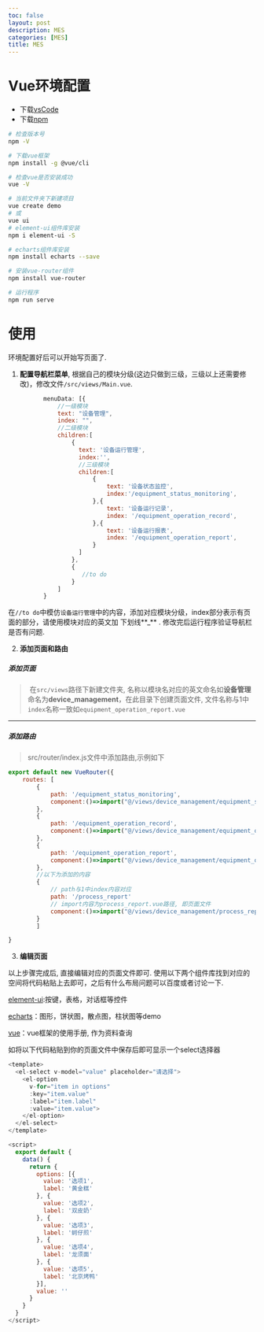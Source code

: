 ```yaml
---
toc: false
layout: post
description: MES 
categories: [MES]
title: MES
---
```

# Vue环境配置

- 下载[vsCode](https://code.visualstudio.com/Download)
- 下载[npm](https://nodejs.org/zh-cn/download/)

```bash
# 检查版本号
npm -V 

# 下载vue框架
npm install -g @vue/cli

# 检查vue是否安装成功
vue -V

# 当前文件夹下新建项目
vue create demo
# 或
vue ui
# element-ui组件库安装
npm i element-ui -S

# echarts组件库安装
npm install echarts --save

# 安装vue-router组件
npm install vue-router 

# 运行程序
npm run serve
```



# 使用

环境配置好后可以开始写页面了.

1. **配置导航栏菜单**, 根据自己的模块分级(这边只做到三级，三级以上还需要修改)，修改文件`/src/views/Main.vue`.

```javascript
          menuData: [{
              //一级模块
              text: "设备管理",
              index: "",
              //二级模块
              children:[
                  {
                    text: '设备运行管理',
                    index:'',
                    //三级模块
                    children:[
                        {
                            text: '设备状态监控',
                            index:'/equipment_status_monitoring',
                        },{
                            text: '设备运行记录',
                            index: '/equipment_operation_record',
                        },{
                            text: '设备运行报表',
                            index: '/equipment_operation_report',
                        }
                    ]
                  },
                  {
                     //to do
                  }
              ]
          }
```

在`//to do`中模仿`设备运行管理`中的内容，添加对应模块分级，index部分表示有页面的部分，请使用模块对应的英文加 下划线**_** . 修改完后运行程序验证导航栏是否有问题.

2. **添加页面和路由**

##### 添加页面

> ​	在`src/views`路径下新建文件夹, 名称以模块名对应的英文命名如**设备管理**命名为**device_management**，在此目录下创建页面文件, 文件名称与1中`index`名称一致如`equipment_operation_report.vue`

---

##### 添加路由

> src/router/index.js文件中添加路由,示例如下

```javascript
export default new VueRouter({
    routes: [
        {
            path: '/equipment_status_monitoring',
            component:()=>import("@/views/device_management/equipment_status_monitoring")
        },
        {
            path: '/equipment_operation_record',
            component:()=>import("@/views/device_management/equipment_operation_record")
        },
        {
            path: '/equipment_operation_report',
            component:()=>import("@/views/device_management/equipment_operation_report")
        },
        //以下为添加的内容
        {
            // path与1中index内容对应
            path: '/process_report'
            // import内容为process_report.vue路径, 即页面文件
            component:()=>import("@/views/device_management/process_report.vue")
        }   
        ]

}
```



3. **编辑页面**

以上步骤完成后, 直接编辑对应的页面文件即可. 使用以下两个组件库找到对应的空间将代码粘贴上去即可，之后有什么布局问题可以百度或者讨论一下. 

[element-ui](https://element.eleme.io/#/zh-CN/component/icon):按键，表格，对话框等控件

[echarts](https://echarts.apache.org/examples/en/index.html)：图形，饼状图，散点图，柱状图等demo

[vue](https://cn.vuejs.org/v2/guide/)：vue框架的使用手册, 作为资料查询





如将以下代码粘贴到你的页面文件中保存后即可显示一个select选择器

```javascript
<template>
  <el-select v-model="value" placeholder="请选择">
    <el-option
      v-for="item in options"
      :key="item.value"
      :label="item.label"
      :value="item.value">
    </el-option>
  </el-select>
</template>

<script>
  export default {
    data() {
      return {
        options: [{
          value: '选项1',
          label: '黄金糕'
        }, {
          value: '选项2',
          label: '双皮奶'
        }, {
          value: '选项3',
          label: '蚵仔煎'
        }, {
          value: '选项4',
          label: '龙须面'
        }, {
          value: '选项5',
          label: '北京烤鸭'
        }],
        value: ''
      }
    }
  }
</script>
```
